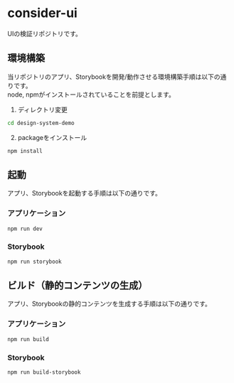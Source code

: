 # consider-ui

UIの検証リポジトリです。

## 環境構築

当リポジトリのアプリ、Storybookを開発/動作させる環境構築手順は以下の通りです。  
node, npmがインストールされていることを前提とします。

1. ディレクトリ変更
  ```sh
  cd design-system-demo
  ```
2. packageをインストール
  ```sh
  npm install
  ```

## 起動

アプリ、Storybookを起動する手順は以下の通りです。

### アプリケーション
```sh
npm run dev
```

### Storybook
```sh
npm run storybook
```

## ビルド（静的コンテンツの生成）

アプリ、Storybookの静的コンテンツを生成する手順は以下の通りです。

### アプリケーション
```sh
npm run build
```

### Storybook
```sh
npm run build-storybook
```

